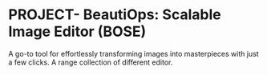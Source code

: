 # PROJECT- BeautiOps: Scalable Image Editor (BOSE)
A go-to tool for effortlessly transforming images into masterpieces with just a few clicks. A range collection of different editor.
